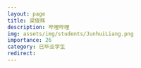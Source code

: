 ```yaml
---
layout: page
title: 梁俊辉
description: 哔哩哔哩
img: assets/img/students/JunhuiLiang.png
importance: 26
category: 已毕业学生
redirect:
---
```

